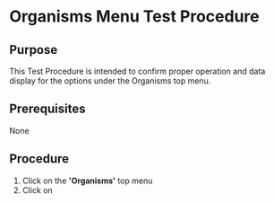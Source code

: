 # Organisms Menu Test Procedure

## Purpose
This Test Procedure is intended to confirm proper operation and data display for the options under the Organisms top menu.  

## Prerequisites
None

## Procedure
1. Click on the **'Organisms'** top menu
2. Click on 
